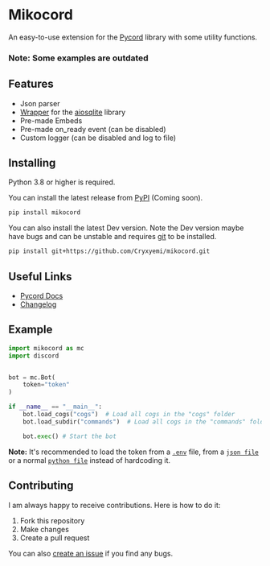 # Mikocord

An easy-to-use extension for the [Pycord](https://github.com/Pycord-Development/pycord) library with some utility functions.

### Note: Some examples are outdated

## Features

- Json parser
- [Wrapper](https://github.com/Cryxyemi/aiosqlite-wrapper) for the [aiosqlite](https://pypi.org/project/aiosqlite/) library
- Pre-made Embeds
- Pre-made on_ready event (can be disabled)
- Custom logger (can be disabled and log to file)

## Installing

Python 3.8 or higher is required.

You can install the latest release from [PyPI](https://pypi.org/project/mikocord/) (Coming soon).

```sh
pip install mikocord
```

You can also install the latest Dev version. Note the Dev version maybe have bugs and can be unstable
and requires [git](https://git-scm.com/downloads) to be installed.

```sh
pip install git+https://github.com/Cryxyemi/mikocord.git
```

## Useful Links

- [Pycord Docs](https://docs.pycord.dev/)
- [Changelog](https://github.com/Cryxyemi/mikocord/blob/main/Changelog.md)

## Example

```py
import mikocord as mc
import discord


bot = mc.Bot(
    token="token"
)

if __name__ == "__main__":
    bot.load_cogs("cogs")  # Load all cogs in the "cogs" folder
    bot.load_subdir("commands")  # Load all cogs in the "commands" folder and all subfolders

    bot.exec() # Start the bot
```

**Note:** It's recommended to load the token from a [`.env`](https://pypi.org/project/python-dotenv/) file, from a [`json file`](https://docs.python.org/3/library/json.html) or a normal [`python file`](https://docs.python.org/3/tutorial/modules.html)
instead of hardcoding it.

## Contributing

I am always happy to receive contributions. Here is how to do it:

1. Fork this repository
2. Make changes
3. Create a pull request

You can also [create an issue](https://github.com/Cryxyemi/mikocord/issues/new) if you find any bugs.
